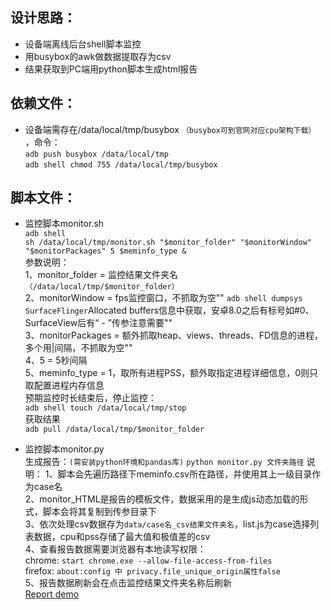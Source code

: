 设计思路：
------
* 设备端离线后台shell脚本监控  
* 用busybox的awk做数据提取存为csv  
* 结果获取到PC端用python脚本生成html报告  

依赖文件：
------
* 设备端需存在/data/local/tmp/busybox `（busybox可到官网对应cpu架构下载）` ，命令：  
`adb push busybox /data/local/tmp`  
`adb shell chmod 755 /data/local/tmp/busybox`  

脚本文件：
------
* 监控脚本monitor.sh  
`adb shell`  
`sh /data/local/tmp/monitor.sh "$monitor_folder" "$monitorWindow" "$monitorPackages" 5 $meminfo_type &`  
参数说明：  
1、monitor_folder = 监控结果文件夹名`（/data/local/tmp/$monitor_folder）`  
2、monitorWindow = fps监控窗口，不抓取为空""
  `adb shell dumpsys SurfaceFlinger`Allocated buffers信息中获取，安卓8.0之后有标号如#0、SurfaceView后有“ - ”传参注意需要""  
3、monitorPackages = 额外抓取heap、views、threads、FD信息的进程，多个用|间隔，不抓取为空""  
4、5 = 5秒间隔  
5、meminfo_type = 1，取所有进程PSS，额外取指定进程详细信息，0则只取配置进程内存信息  
预期监控时长结束后，停止监控：  
`adb shell touch /data/local/tmp/stop`  
获取结果  
`adb pull /data/local/tmp/$monitor_folder`  

* 监控脚本monitor.py  
生成报告：`(需安装python环境和pandas库)`
`python monitor.py 文件夹路径`
说明：
1、脚本会先遍历路径下meminfo.csv所在路径，并使用其上一级目录作为case名  
2、monitor_HTML是报告的模板文件，数据采用的是生成js动态加载的形式，脚本会将其复制到传参目录下  
3、依次处理csv数据存为`data/case名_csv结果文件夹名`，list.js为case选择列表数据，cpu和pss存储了最大值和极值差的csv  
4、查看报告数据需要浏览器有本地读写权限：  
chrome: `start chrome.exe --allow-file-access-from-files`  
firefox: `about:config 中 privacy.file_unique_origin属性false`  
5、报告数据刷新会在点击监控结果文件夹名称后刷新  
[Report demo](https://github.com/sandmanli/monitor-for-android/tree/master/report_demo/report.png)  
